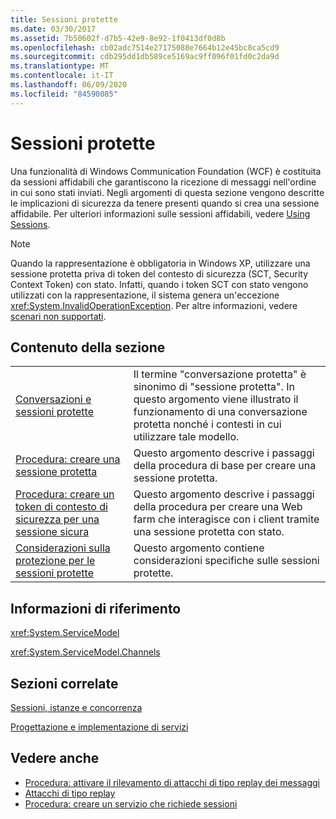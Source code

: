 ```yaml
---
title: Sessioni protette
ms.date: 03/30/2017
ms.assetid: 7b50602f-d7b5-42e9-8e92-1f0413df0d8b
ms.openlocfilehash: cb02adc7514e27175088e7664b12e45bc8ca5cd9
ms.sourcegitcommit: cdb295dd1db589ce5169ac9ff096f01fd0c2da9d
ms.translationtype: MT
ms.contentlocale: it-IT
ms.lasthandoff: 06/09/2020
ms.locfileid: "84590085"
---
```

# <a name="secure-sessions"></a>Sessioni protette
Una funzionalità di Windows Communication Foundation (WCF) è costituita da sessioni affidabili che garantiscono la ricezione di messaggi nell'ordine in cui sono stati inviati. Negli argomenti di questa sezione vengono descritte le implicazioni di sicurezza da tenere presenti quando si crea una sessione affidabile. Per ulteriori informazioni sulle sessioni affidabili, vedere [Using Sessions](../using-sessions.md).  
  
> [!NOTE]
> Quando la rappresentazione è obbligatoria in Windows XP, utilizzare una sessione protetta priva di token del contesto di sicurezza (SCT, Security Context Token) con stato. Infatti, quando i token SCT con stato vengono utilizzati con la rappresentazione, il sistema genera un'eccezione <xref:System.InvalidOperationException>. Per altre informazioni, vedere [scenari non supportati](unsupported-scenarios.md).  
  
## <a name="in-this-section"></a>Contenuto della sezione  
  
|||  
|-|-|  
|[Conversazioni e sessioni protette](secure-conversations-and-secure-sessions.md)|Il termine "conversazione protetta" è sinonimo di "sessione protetta". In questo argomento viene illustrato il funzionamento di una conversazione protetta nonché i contesti in cui utilizzare tale modello.|  
|[Procedura: creare una sessione protetta](how-to-create-a-secure-session.md)|Questo argomento descrive i passaggi della procedura di base per creare una sessione protetta.|  
|[Procedura: creare un token di contesto di sicurezza per una sessione sicura](how-to-create-a-security-context-token-for-a-secure-session.md)|Questo argomento descrive i passaggi della procedura per creare una Web farm che interagisce con i client tramite una sessione protetta con stato.|  
|[Considerazioni sulla protezione per le sessioni protette](security-considerations-for-secure-sessions.md)|Questo argomento contiene considerazioni specifiche sulle sessioni protette.|  
  
## <a name="reference"></a>Informazioni di riferimento  
 <xref:System.ServiceModel>  
  
 <xref:System.ServiceModel.Channels>  
  
## <a name="related-sections"></a>Sezioni correlate  
 [Sessioni, istanze e concorrenza](sessions-instancing-and-concurrency.md)  
  
 [Progettazione e implementazione di servizi](../designing-and-implementing-services.md)  
  
## <a name="see-also"></a>Vedere anche

- [Procedura: attivare il rilevamento di attacchi di tipo replay dei messaggi](how-to-enable-message-replay-detection.md)
- [Attacchi di tipo replay](replay-attacks.md)
- [Procedura: creare un servizio che richiede sessioni](how-to-create-a-service-that-requires-sessions.md)
